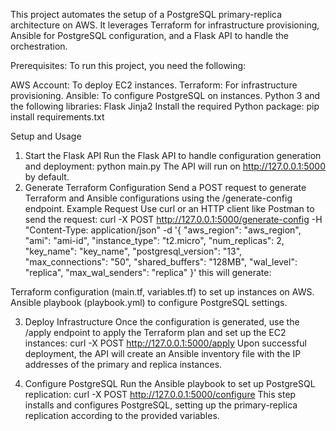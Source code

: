 This project automates the setup of a PostgreSQL primary-replica architecture on AWS. It leverages Terraform for infrastructure provisioning, Ansible for PostgreSQL configuration, and a Flask API to handle the orchestration.

Prerequisites:
To run this project, you need the following:

AWS Account: To deploy EC2 instances.
Terraform: For infrastructure provisioning.
Ansible: To configure PostgreSQL on instances.
Python 3 and the following libraries:
Flask
Jinja2
Install the required Python package:
pip install requirements.txt

Setup and Usage
1. Start the Flask API
Run the Flask API to handle configuration generation and deployment:
python main.py
The API will run on http://127.0.0.1:5000 by default.
2. Generate Terraform Configuration
Send a POST request to generate Terraform and Ansible configurations using the /generate-config endpoint.
Example Request
Use curl or an HTTP client like Postman to send the request:
curl -X POST http://127.0.0.1:5000/generate-config -H "Content-Type: application/json" -d '{
    "aws_region": "aws_region",
    "ami": "ami-id",
    "instance_type": "t2.micro",
    "num_replicas": 2,
    "key_name": "key_name",
    "postgresql_version": "13",
    "max_connections": "50",
    "shared_buffers": "128MB",
    "wal_level": "replica",
    "max_wal_senders": "replica"
}'
this will generate:

Terraform configuration (main.tf, variables.tf) to set up instances on AWS.
Ansible playbook (playbook.yml) to configure PostgreSQL settings.

3. Deploy Infrastructure
Once the configuration is generated, use the /apply endpoint to apply the Terraform plan and set up the EC2 instances:
curl -X POST http://127.0.0.1:5000/apply
Upon successful deployment, the API will create an Ansible inventory file with the IP addresses of the primary and replica instances.

4. Configure PostgreSQL
Run the Ansible playbook to set up PostgreSQL replication:
curl -X POST http://127.0.0.1:5000/configure
This step installs and configures PostgreSQL, setting up the primary-replica replication according to the provided variables.
